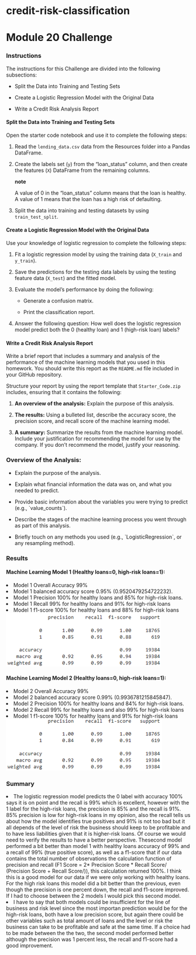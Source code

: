 # credit-risk-classification
<div id="assignment_show" class="assignment content_underline_links">
    <!--Student View-->
    <div class="assignment-title">
      <div class="title-content">
        <h1 class="title">
          Module 20 Challenge
        </h1>
      </div>
  <div class="description user_content enhanced"><div id="bootcamp">
<img style="display: none;" src="https://static.bc-edx.com/data/dl-1-2/m20/lms/img/banner.jpg" alt="lesson banner" tabindex="0" role="button" aria-label="lesson banner. Click to Enlarge." class="external-link-icon">
    <h3>Instructions</h3>
    <p>The instructions for this Challenge are divided into the following subsections:</p>
    <ul>
        <li>
            <p>Split the Data into Training and Testing Sets</p>
        </li>
        <li>
            <p>Create a Logistic Regression Model with the Original Data</p>
        </li>
        <li>
            <p>Write a Credit Risk Analysis Report</p>
        </li>
    </ul>
    <h4>Split the Data into Training and Testing Sets</h4>
    <p>Open the starter code notebook and use it to complete the following steps:</p>
    <ol>
        <li>
            <p>Read the <code>lending_data.csv</code> data from the Resources folder into a Pandas DataFrame.</p>
        </li>
        <li>
            <p>Create the labels set (<code>y</code>) from the “loan_status” column, and then create the features (<code>X</code>) DataFrame from the remaining columns.</p>
            <div class="content-section callout note title-above"><strong class="blockquote-title">note</strong><div>
                <p>A value of 0 in the “loan_status” column means that the loan is healthy. A value of 1 means that the loan has a high risk of defaulting.</p>
            </div></div>
        </li>
        <li>
            <p>Split the data into training and testing datasets by using <code>train_test_split</code>.</p>
        </li>
    </ol>
    <h4>Create a Logistic Regression Model with the Original Data</h4>
    <p>Use your knowledge of logistic regression to complete the following steps:</p>
    <ol>
        <li>
            <p>Fit a logistic regression model by using the training data (<code>X_train</code> and <code>y_train</code>).</p>
        </li>
        <li>
            <p>Save the predictions for the testing data labels by using the testing feature data (<code>X_test</code>) and the fitted model.</p>
        </li>
        <li>
            <p>Evaluate the model’s performance by doing the following:</p>
            <ul>
                <li>
                    <p>Generate a confusion matrix.</p>
                </li>
                <li>
                    <p>Print the classification report.</p>
                </li>
            </ul>
        </li>
        <li>
            <p>Answer the following question: How well does the logistic regression model predict both the 0 (healthy loan) and 1 (high-risk loan) labels?</p>
        </li>
    </ol>
    <h4>Write a Credit Risk Analysis Report</h4>
    <p>Write a brief report that includes a summary and analysis of the performance of the machine learning models that you used in this homework. You should write this report as the <code>README.md</code> file included in your GitHub repository.</p>
    <p>Structure your report by using the report template that <code>Starter_Code.zip</code> includes, ensuring that it contains the following:</p>
    <ol>
        <li>
            <p><strong>An overview of the analysis:</strong> Explain the purpose of this analysis.</p>
        </li>
        <li>
            <p><strong>The results:</strong> Using a bulleted list, describe the accuracy score, the precision score, and recall score of the machine learning model.</p>
        </li>
        <li>
            <p><strong>A summary:</strong> Summarize the results from the machine learning model. Include your justification for recommending the model for use by the company. If you don’t recommend the model, justify your reasoning.</p>
        </li>
    </ol>
</div>
<div>
    <h3>Overview of the Analysis:</h3>
        <ul>
            <li><p>Explain the purpose of the analysis.</p></li>
            <li><p>Explain what financial information the data was on, and what you needed to predict.</p></li>
            <li><p>Provide basic information about the variables you were trying to predict (e.g., `value_counts`).</p></li>
            <li><p>Describe the stages of the machine learning process you went through as part of this analysis.</p></li>
            <li><p>Briefly touch on any methods you used (e.g., `LogisticRegression`, or any resampling method).</p></li>
        </ul>
    <h3>Results</h3>
    <h4>Machine Learning Model 1 (Healthy loans=0, high-risk loans=1):</h4>
        <li>Model 1 Overall Accuracy 99%</li>
        <li>Model 1 balanced accuracy score 0.95% (0.9520479254722232).</li>
        <li>Model 1 Precision 100% for healthy loans and 85% for high-risk loans.</li>
        <li>Model 1 Recall 99% for healthy loans and 91% for high-risk loans</li>
        <li>Model 1 f1-score 100% for healthy loans and 88% for high-risk loans</li>
        <img src="model1Summary.png">
    <h4>Machine Learning Model 2 (Healthy loans=0, high-risk loans=1):</h4>
        <li>Model 2 Overall Accuracy 99%</li>
        <li>Model 2 balanced accuracy score 0.99% (0.9936781215845847).</li>
        <li>Model 2 Precision 100% for healthy loans and 84% for high-risk loans.</li>
        <li>Model 2 Recall 99% for healthy loans and also 99% for high-risk loans</li>
        <li>Model 1 f1-score 100% for healthy loans and 91% for high-risk loans</li>
        <img src="model2Summary.png">
    <h3>Summary</h3>
        <li>The logistic regression model predicts the 0 label with accuracy 100% says it is on point and the recall is 99% which is excellent, however with the 1 label for the high-risk loans, the precision is 85% and the  recall is 91%. 85% precision is low for high-risk loans in my opinion, also the recall tells us about how the model identifies true positives and 91% is not too bad but it all depends of the level of risk the business should keep to be profitable and to have less liabilities given that it is higher-risk loans. Of course we would need to verify the results to have a better perspective. Thesecond model performed a bit better than model 1 with healthy loans accuracy of 99% and a recall of 99% (true positive score), as well as a f1-score that if our data contains the total number of observations the calculation function of precision and recall (F1 Score = 2* Precision Score * Recall Score/ (Precision Score + Recall Score/)), this calculation returned 100%. I think this is a good model for our data if we were only working with healthy loans. For the high risk loans this model did a bit better than the previous, even though the precision is one percent down, the recall and f1-score improved. If I had to choose between the 2 models I would pick this second model. </li>
        <li> I have to say that both models could be insufficient for the line of business and risk level since the most importan prediction would be for the high-risk loans, both have a low precision score, but again there could be other variables such as total amount of loans and the level or risk the business can take to be profitable and safe at the same time. If a choice had to be made between the the two, the second model performed better although the precision was 1 percent less, the recall and f1-score had a good improvement. </li>
</div>
